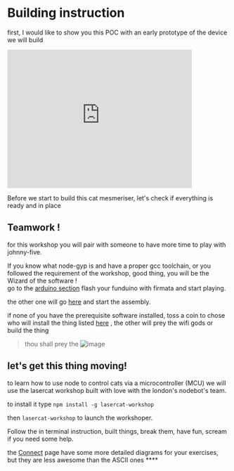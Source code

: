 # Building instruction

first, I would like to show you this POC with an early prototype of the device we will build 

<iframe width="420" height="315" src="http://www.youtube.com/embed/6NYyGC-wZKU?rel=0" frameborder="0" allowfullscreen></iframe>

Before we start to build this cat mesmeriser, let's check if everything is ready and in place

## Teamwork !

for this workshop you will pair with someone to have more time to play with johnny-five.

If you know what node-gyp is and have a proper gcc toolchain, or you followed the requirement of the workshop, good thing, you will be the Wizard of the software !  
go to the [arduino section](/pre.html#arduino) flash your funduino with firmata and start playing.

the other one will go [here](/build.html) and start the assembly.

if none of you have the prerequisite software installed, toss a coin to chose who will install the thing listed [here](/pre.html) , the other will prey the wifi gods or build the thing
> thou shall prey the 
![image](http://www.lalocadelosgatos.com/wp-content/uploads/2012/12/gatos-escenificacion-fin-del-mundo.jpg)

## let's get this thing moving! 

to learn how to use node to control cats via a microcontroller (MCU) we will use the lasercat workshop built with love with the london's nodebot's team.

to install it type ```npm install -g lasercat-workshop```

then ```lasercat-workshop``` to launch the workshoper.

Follow the in terminal instruction, built things, break them, have fun, scream if you need some help.

the [Connect](/connect.html) page have some more detailed diagrams for your exercises, but they are less awesome than the ASCII ones ****